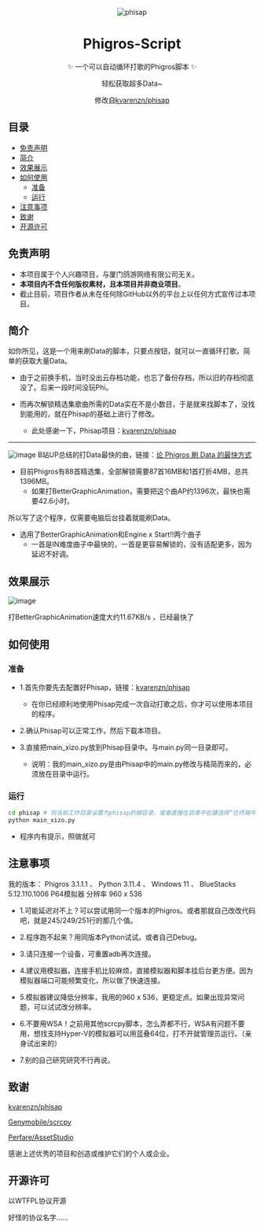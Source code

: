 <div align="center">
<p align="center">
    <img src="https://github-production-user-asset-6210df.s3.amazonaws.com/120782087/259819730-ac00f111-e9be-4824-81f8-3ebb6d6ba1f6.png" alt="phisap">
</p>

# Phigros-Script

✨ 一个可以自动循环打歌的Phigros脚本 ✨

轻松获取超多Data~

修改自[kvarenzn/phisap](https://github.com/kvarenzn/phisap)

</div>

## 目录
* [免责声明](#免责声明)
* [简介](#简介)
* [效果展示](#效果展示)
* [如何使用](#如何使用)
  * [准备](#准备)
  * [运行](#运行)
* [注意事项](#注意事项)
* [致谢](#致谢)
* [开源许可](#开源许可)

## 免责声明
+ 本项目属于个人兴趣项目，与厦门鸽游网络有限公司无关。
+ **本项目内不含任何版权素材，且本项目并非商业项目**。
+ 截止目前，项目作者从未在任何除GitHub以外的平台上以任何方式宣传过本项目。

## 简介

如你所见，这是一个用来刷Data的脚本，只要点按钮，就可以一直循环打歌，简单的获取大量Data。

+ 由于之前换手机，当时没出云存档功能，也忘了备份存档，所以旧的存档彻底没了。后来一段时间没玩Phi。
+ 而再次解锁精选集歌曲所需的Data实在不是小数目，于是就来找脚本了，没找到能用的，就在Phisap的基础上进行了修改。

  + 此处感谢一下，Phisap项目：[kvarenzn/phisap](https://github.com/kvarenzn/phisap)


---


![image](https://github.com/Xizo-114514/Phigros-Script/assets/120782087/7a94f162-bfbf-4d3f-8c86-7a3f3e9c1329)
B站UP总结的打Data最快的曲，链接：[论 Phigros 刷 Data 的最快方式](https://www.bilibili.com/read/cv15590536)

+ 目前Phigros有88首精选集，全部解锁需要87首16MB和1首打折4MB，总共1396MB。
  + 如果打BetterGraphicAnimation，需要把这个曲AP约1396次，最快也需要42.6小时。

所以写了这个程序，仅需要电脑后台挂着就能刷Data。
+ 选用了BetterGraphicAnimation和Engine x Start!!两个曲子
  + 一首是IN难度曲子中最快的，一首是更容易解锁的，没有适配更多，因为延迟不好调。

## 效果展示

![image](https://github.com/Xizo-114514/Phigros-Script/assets/120782087/4efe0cd8-8d69-4cbb-ae89-9f97fcd1e9fe)

打BetterGraphicAnimation速度大约11.67KB/s ，已经最快了

## 如何使用

### 准备

+ 1.首先你要先去配置好Phisap，链接：[kvarenzn/phisap](https://github.com/kvarenzn/phisap)
  + 在你已经顺利地使用Phisap完成一次自动打歌之后，你才可以使用本项目的程序。

+ 2.确认Phisap可以正常工作，然后下载本项目。

+ 3.直接把main_xizo.py放到Phisap目录中。与main.py同一目录即可。
  + 说明：我的main_xizo.py是由Phisap中的main.py修改与精简而来的，必须放在目录中运行。

### 运行

```bash
cd phisap # 将当前工作目录设置为phisap的根目录，或者直接在目录中右键选择“在终端中打开”（Win11）
python main_xizo.py
```
  + 程序内有提示，照做就可

## 注意事项

我的版本： Phigros 3.1.1.1 、 Python 3.11.4 、 Windows 11 、 BlueStacks 5.12.110.1006 P64模拟器 分辨率 960 x 536

+ 1.可能延迟对不上？可以尝试用同一个版本的Phigros。或者那就自己改改代码吧，就是245/249/251行的那几个值。

+ 2.程序跑不起来？用同版本Python试试。或者自己Debug。

+ 3.请只连接一个设备，可重置adb再次连接。

+ 4.建议用模拟器，连接手机比较麻烦，直接模拟器和脚本挂后台更方便。因为模拟器端口可能频繁变化，所以做了快速连接。

+ 5.模拟器建议降低分辨率，我用的960 x 536，更稳定点。如果出现异常问题，可以试试改分辨率。

+ 6.不要用WSA！之前用其他scrcpy脚本，怎么弄都不行，WSA有问题不要用，想找支持Hyper-V的模拟器可以用蓝叠64位，打不开就管理员运行。（亲身试出来的）

+ 7.别的自己研究研究不行再说。

## 致谢

[kvarenzn/phisap](https://github.com/kvarenzn/phisap)

[Genymobile/scrcpy](https://github.com/Genymobile/scrcpy)

[Perfare/AssetStudio](https://github.com/Perfare/AssetStudio)

感谢上述优秀的项目和创造或维护它们的个人或企业。

## 开源许可

以WTFPL协议开源

好怪的协议名字......
